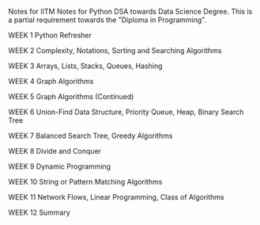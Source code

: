 Notes for IITM Notes for Python DSA towards Data Science Degree. This is a partial requirement towards the "Diploma in Programming". 

WEEK 1	Python Refresher

WEEK 2	Complexity, Notations, Sorting and Searching Algorithms

WEEK 3	Arrays, Lists, Stacks, Queues, Hashing

WEEK 4	Graph Algorithms

WEEK 5	Graph Algorithms (Continued)

WEEK 6	Union-Find Data Structure, Priority Queue, Heap, Binary Search Tree

WEEK 7	Balanced Search Tree, Greedy Algorithms

WEEK 8	Divide and Conquer

WEEK 9	Dynamic Programming

WEEK 10	String or Pattern Matching Algorithms

WEEK 11	Network Flows, Linear Programming, Class of Algorithms

WEEK 12	Summary
